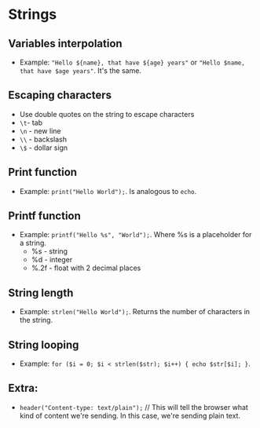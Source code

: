 # Strings
## Variables interpolation
- Example: `"Hello ${name}, that have ${age} years"` or `"Hello $name, that have $age years"`. It's the same.

## Escaping characters
- Use double quotes on the string to escape characters
- `\t`- tab
- `\n` - new line
- `\\` - backslash
- `\$` - dollar sign 

## Print function
- Example: `print("Hello World");`. Is analogous to `echo`.

## Printf function
- Example: `printf("Hello %s", "World");`. Where %s is a placeholder for a string.
  - %s - string
  - %d - integer
  - %.2f - float with 2 decimal places

## String length
- Example: `strlen("Hello World");`. Returns the number of characters in the string.

## String looping
- Example: `for ($i = 0; $i < strlen($str); $i++) { echo $str[$i]; }`.

## Extra:
- `header("Content-type: text/plain");` // This will tell the browser what kind of content we're sending. In this case, we're sending plain text.
